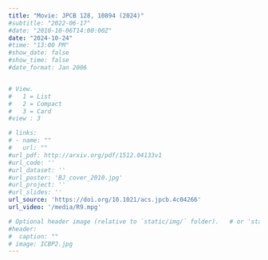 ```yaml
---
title: "Movie: JPCB 128, 10894 (2024)"
#subtitle: "2022-06-17"
#date: "2010-10-06T14:00:00Z"
date: "2024-10-24"
#time: "13:00 PM"
#show_date: false
#show_time: false
#date_format: Jan 2006


# View.
#   1 = List
#   2 = Compact
#   3 = Card
#view : 3

# links:
# - name: ""
#   url: ""
#url_pdf: http://arxiv.org/pdf/1512.04133v1
#url_code: ''
#url_dataset: ''
#url_poster: 'BJ_cover_2010.jpg'
#url_project: ''
#url_slides: ''
url_source: 'https://doi.org/10.1021/acs.jpcb.4c04266'
url_video: '/media/R9.mpg'

# Optional header image (relative to `static/img/` folder).   # or 'static/media' folder ?
#header:
#  caption: ""
# image: ICBP2.jpg
---
```



